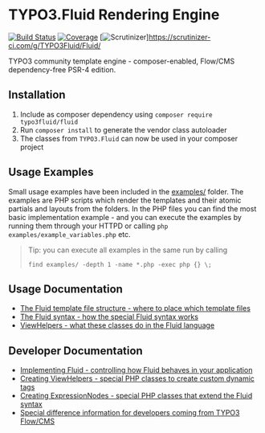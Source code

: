 TYPO3.Fluid Rendering Engine
============================

[![Build Status](https://img.shields.io/travis/TYPO3Fluid/Fluid/master.svg?style=flat-square)](https://travis-ci.org/TYPO3Fluid/Fluid/branches)
[![Coverage](https://img.shields.io/coveralls/TYPO3Fluid/Fluid/master.svg?style=flat-square)](https://coveralls.io/r/TYPO3Fluid/Fluid?branch=master)
[![Scrutinizer](https://scrutinizer-ci.com/g/TYPO3Fluid/Fluid/badges/quality-score.png?b=master)]https://scrutinizer-ci.com/g/TYPO3Fluid/Fluid/

TYPO3 community template engine - composer-enabled, Flow/CMS dependency-free PSR-4 edition.

Installation
------------

1. Include as composer dependency using `composer require typo3fluid/fluid`
2. Run `composer install` to generate the vendor class autoloader
3. The classes from `TYPO3.Fluid` can now be used in your composer project

Usage Examples
--------------

Small usage examples have been included in the [examples/](examples/) folder. The examples are PHP scripts which render the
templates and their atomic partials and layouts from the folders. In the PHP files you can find the most basic implementation
example - and you can execute the examples by running them through your HTTPD or calling `php examples/example_variables.php` etc.

> Tip: you can execute all examples in the same run by calling
>
> `find examples/ -depth 1 -name *.php -exec php {} \;`

Usage Documentation
-------------------

* [The Fluid template file structure - where to place which template files](doc/FLUID_STRUCTURE.md)
* [The Fluid syntax - how the special Fluid syntax works](doc/FLUID_SYNTAX.md)
* [ViewHelpers - what these classes do in the Fluid language](doc/FLUID_VIEWHELPERS.md)

Developer Documentation
-----------------------

* [Implementing Fluid - controlling how Fluid behaves in your application](doc/FLUID_IMPLEMENTATION.md)
* [Creating ViewHelpers - special PHP classes to create custom dynamic tags](doc/FLUID_CREATING_VIEWHELPERS.md)
* [Creating ExpressionNodes - special PHP classes that extend the Fluid syntax](doc/FLUID_EXPRESSIONS.md)
* [Special difference information for developers coming from TYPO3 Flow/CMS](doc/README_TYPO3.md)
